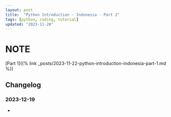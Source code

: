 ```yaml
---
layout: post
title:  "Python Introduction - Indonesia - Part 2"
tags: [python, coding, tutorial]
updated: "2023-11-28"
---
```

# NOTE
[Part 1]({% link _posts/2023-11-22-python-introduction-indonesia-part-1.md %})

## Changelog
### 2023-12-19
- 